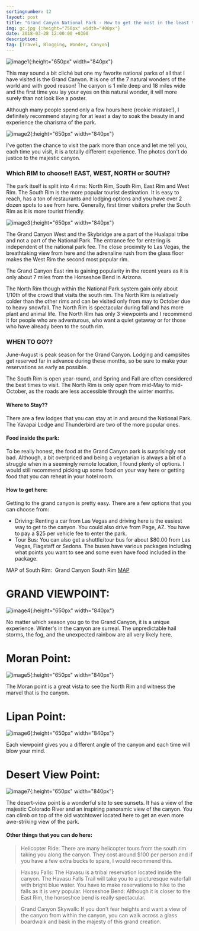 ```yaml
---
sortingnumber: 12
layout: post
title: "Grand Canyon National Park - How to get the most in the least time!"
img: gc.jpg {:height="750px" width="400px"}
date: 2018-03-28 12:00:00 +0300
description:
tag: [Travel, Blogging, Wonder, Canyon]
---
```


![image1]({{site.baseurl}}/assets/img/gc1.jpg){:height="650px" width="840px"}

This may sound a bit cliché but one my favorite national parks of all that I have visited is the Grand Canyon. It is one of the 7 natural wonders of the world and with good reason! The canyon is 1 mile deep and 18 miles wide and the first time you lay your eyes on this natural wonder, it will more surely than not look like a poster.

Although many people spend only a few hours here (rookie mistake!), I definitely recommend staying for at least a day to soak the beauty in and experience the charisma of the park.

![image2]({{site.baseurl}}/assets/img/gc2.jpg){:height="650px" width="840px"}

I've gotten the chance to visit the park more than once and let me tell you, each time you visit, it is a totally different experience. The photos don't do justice to the majestic canyon.

### Which RIM to choose!! EAST, WEST, NORTH or SOUTH?
The park itself is split into 4 rims: North Rim, South Rim, East Rim and West Rim. The South Rim is the more popular tourist destination. It is easy to reach, has a ton of restaurants and lodging options and you have over 2 dozen spots to see from here. Generally, first timer visitors prefer the South Rim as it is more tourist friendly.

![image3]({{site.baseurl}}/assets/img/gc3.jpg){:height="650px" width="840px"}

The Grand Canyon West and the Skybridge are a part of the Hualapai tribe and not a part of the National Park. The entrance fee for entering is independent of the national park fee. The close proximity to Las Vegas, the breathtaking view from here and the adrenaline rush from the glass floor makes the West Rim the second most popular rim.

The Grand Canyon East rim is gaining popularity in the recent years as it is only about 7 miles from the Horseshoe Bend in Arizona.

The North Rim though within the National Park system gain only about 1/10th of the crowd that visits the south rim. The North Rim is relatively colder than the other rims and can be visited only from may to October due to heavy snowfall. The North Rim is spectacular during fall and has more plant and animal life. The North Rim has only 3 viewpoints and I recommend it for people who are adventurous, who want a quiet getaway or for those who have already been to the south rim.

### WHEN TO GO??

June-August is peak season for the Grand Canyon. Lodging and campsites get reserved far in advance during these months, so be sure to make your reservations as early as possible.

The South Rim is open year-round, and Spring and Fall are often considered the best times to visit. The North Rim is only open from mid-May to mid-October, as the roads are less accessible through the winter months.

#### Where to Stay??
There are a few lodges that you can stay at in and around the National Park. The Yavapai Lodge and Thunderbird are two of the more popular ones.

#### Food inside the park:
To be really honest, the food at the Grand Canyon park is surprisingly not bad. Although, a bit overpriced and being a vegetarian is always a bit of a struggle when in a seemingly remote location, I found plenty of options. I would still recommend picking up some food on your way here or getting food that you can reheat in your hotel room.

#### How to get here:
Getting to the grand canyon is pretty easy. There are a few options that you can choose from:

<ul>
 <li>Driving: Renting a car from Las Vegas and driving here is the easiest way to get to the canyon. You could also drive from Page, AZ. You have to pay a $25 per vehicle fee to enter the park.</li>

 <li>Tour Bus: You can also get a shuttle/tour bus for about $80.00 from Las Vegas, Flagstaff or Sedona. The buses have various packages including what points you want to see and some even have food included in the package.</li>
</ul>

MAP of South Rim:  Grand Canyon South Rim <a href= "https://www.nps.gov/grca/planyourvisit/upload/desert-view.pdf"> MAP </a>

# GRAND VIEWPOINT:

![image4]({{site.baseurl}}/assets/img/gc4.jpg){:height="650px" width="840px"}

No matter which season you go to the Grand Canyon, it is a unique experience. Winter's in the canyon are surreal. The unpredictable hail storms, the fog, and the unexpected rainbow are all very likely here.

# Moran Point:

![image5]({{site.baseurl}}/assets/img/gc5.jpg){:height="650px" width="840px"}

The Moran point is a great vista to see the North Rim and witness the marvel that is the canyon.

# Lipan Point:

![image6]({{site.baseurl}}/assets/img/gc6.jpg){:height="650px" width="840px"}

Each viewpoint gives you a different angle of the canyon and each time will blow your mind.

# Desert View Point:

![image7]({{site.baseurl}}/assets/img/gc7.jpg){:height="650px" width="840px"}

The desert-view point is a wonderful site to see sunsets. It has a view of the majestic Colorado River and an inspiring panoramic view of the canyon. You can climb on top of the old watchtower located here to get an even more awe-striking view of the park.

#### Other things that you can do here:

> Helicopter Ride: There are many helicopter tours from the south rim taking you along the canyon. They cost around $100 per person and if you have a few extra bucks to spare, I would recommend this.

> Havasu Falls: The Havasu is a tribal reservation located inside the canyon. The Havasu Falls Trail will take you to a picturesque waterfall with bright blue water. You have to make reservations to hike to the falls as it is very popular.
Horseshoe Bend: Although it is closer to the East Rim, the horseshoe bend is really spectacular.

> Grand Canyon Skywalk: If you don't fear heights and want a view of the canyon from within the canyon, you can walk across a glass boardwalk and bask in the majesty of this grand creation.
